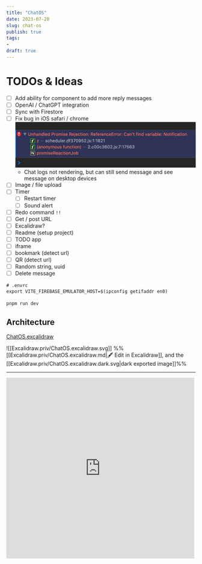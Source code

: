 ```yaml
---
title: "ChatOS"
date: 2023-07-20
slug: chat-os
publish: true
tags:
- 
draft: true
---
```


# TODOs & Ideas
- [ ] Add ability for component to add more reply messages
- [ ] OpenAI / ChatGPT integration
- [ ] Sync with Firestore
- [ ] Fix bug in iOS safari / chrome ![](1-Projects/attachments/ChatOS.png)
    - Chat logs not rendering, but can still send message and see message on desktop devices
- [ ] Image / file upload
- [ ] Timer
    - [ ] Restart timer
    - [ ] Sound alert
- [ ] Redo command `!!`
- [ ] Get / post URL
- [ ] Excalidraw?
- [ ] Readme (setup project)
- [ ] TODO app
- [ ] iframe
- [ ] bookmark (detect url)
- [ ] QR (detect url)
- [ ] Random string, uuid
- [ ] Delete message

```shell
# .envrc
export VITE_FIREBASE_EMULATOR_HOST=$(ipconfig getifaddr en0) 

pnpm run dev
```

## Architecture

[ChatOS.excalidraw](Excalidraw.priv/ChatOS.excalidraw.md)

![[Excalidraw.priv/ChatOS.excalidraw.svg]]
%%[[Excalidraw.priv/ChatOS.excalidraw.md|🖋 Edit in Excalidraw]], and the [[Excalidraw.priv/ChatOS.excalidraw.dark.svg|dark exported image]]%%

---

<iframe src="https://www.facebook.com/plugins/post.php?href=https%3A%2F%2Fwww.facebook.com%2Fnarze%2Fposts%2Fpfbid02M11LkLDzaxJdJCAM1WcGJSidPXEjrWcD3hkAPF1V3XfEACQvaF2LtzRFGQ1d6MYbl&show_text=true&width=500" width="500" height="480" style="border:none;overflow:hidden" scrolling="no" frameborder="0" allowfullscreen="true" allow="autoplay; clipboard-write; encrypted-media; picture-in-picture; web-share"></iframe>
